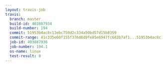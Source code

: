 ```yaml
---
layout: travis-job
travis:
  branch: master
  build-id: 403887934
  build-number: 194
  commit: 51953b4ac8c13ebc750d2c334a50bd57d15b8359
  commit-range: 41c335e60f155f376d6d9fe85e6947fc682b7af1...51953b4ac8c13ebc750d2c334a50bd57d15b8359
  job-id: 403887936
  job-number: 194.1
  os-name: linux
  test-result: 0
---
```

